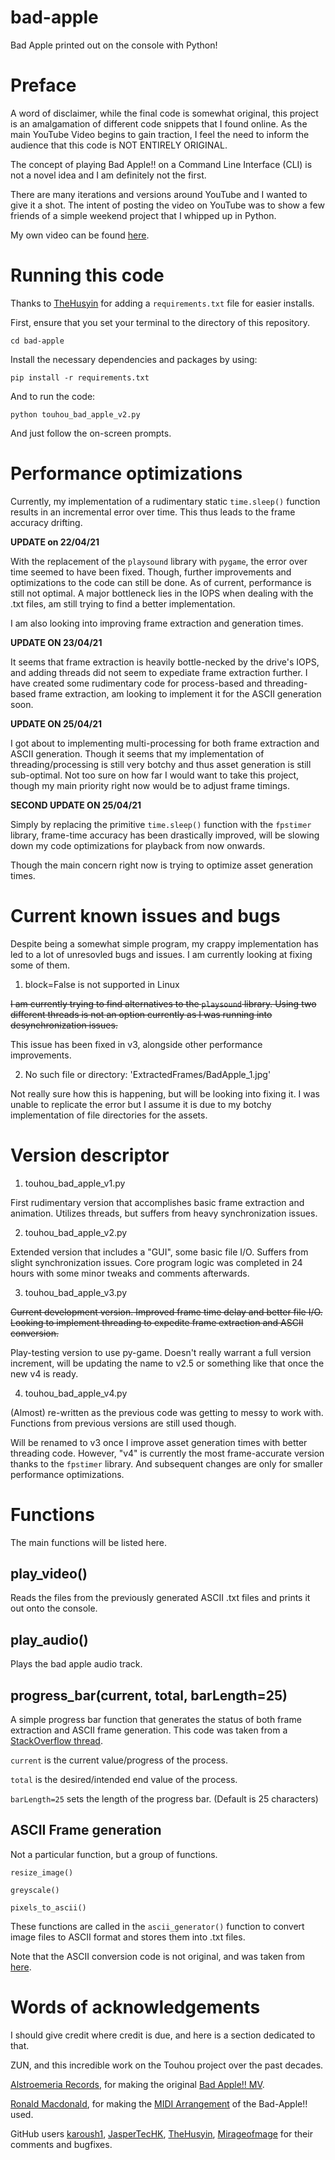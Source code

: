 # bad-apple
 Bad Apple printed out on the console with Python!

# Preface
A word of disclaimer, while the final code is somewhat original, this project is an amalgamation of different code snippets that I found online. As the main YouTube Video begins to gain traction, I feel the need to inform the audience that this code is NOT ENTIRELY ORIGINAL. 

The concept of playing Bad Apple!! on a Command Line Interface (CLI) is not a novel idea and I am definitely not the first. 

There are many iterations and versions around YouTube and I wanted to give it a shot. The intent of posting the video on YouTube was to show a few friends of a simple weekend project that I whipped up in Python. 

My own video can be found [here](https://www.youtube.com/watch?v=AZfrXrk3ZHc).

# Running this code
Thanks to [TheHusyin](https://github.com/TheHusyin) for adding a `requirements.txt` file for easier installs.

First, ensure that you set your terminal to the directory of this repository. 

`cd bad-apple`

Install the necessary dependencies and packages by using:

`pip install -r requirements.txt`

And to run the code:

`python touhou_bad_apple_v2.py`

And just follow the on-screen prompts. 

# Performance optimizations
Currently, my implementation of a rudimentary static `time.sleep()` function results in an incremental error over time. 
This thus leads to the frame accuracy drifting. 

**UPDATE on 22/04/21** 

With the replacement of the `playsound` library with `pygame`, the error over time seemed to have been fixed. Though, 
further improvements and optimizations to the code can still be done. As of current, performance is still not optimal.
A major bottleneck lies in the IOPS when dealing with the .txt files, am still trying to find a better implementation. 

I am also looking into improving frame extraction and generation times.

**UPDATE ON 23/04/21**

It seems that frame extraction is heavily bottle-necked by the drive's IOPS, and adding threads did not seem to expediate
frame extraction further. I have created some rudimentary code for process-based and threading-based frame extraction,
am looking to implement it for the ASCII generation soon. 

**UPDATE ON 25/04/21**

I got about to implementing multi-processing for both frame extraction and ASCII generation. Though it seems that my implementation of threading/processing is still very botchy and thus asset generation is still sub-optimal. Not too sure on how far I would want to take this project, though my main priority right now would be to adjust frame timings. 

**SECOND UPDATE ON 25/04/21**

Simply by replacing the primitive `time.sleep()` function with the `fpstimer` library, frame-time accuracy has been drastically improved, will be slowing down my code optimizations for playback from now onwards. 

Though the main concern right now is trying to optimize asset generation times. 

# Current known issues and bugs
Despite being a somewhat simple program, my crappy implementation has led to a lot of unresovled bugs and issues. I am currently
looking at fixing some of them. 

1) block=False is not supported in Linux

~~I am currently trying to find alternatives to the `playsound` library. Using two different threads is not an option currently as
I was running into desynchronization issues.~~

This issue has been fixed in v3, alongside other performance improvements. 

2) No such file or directory: 'ExtractedFrames/BadApple_1.jpg'

Not really sure how this is happening, but will be looking into fixing it. I was unable to replicate the error but I assume it is 
due to my botchy implementation of file directories for the assets. 

# Version descriptor
1) touhou_bad_apple_v1.py

First rudimentary version that accomplishes basic frame extraction and animation. Utilizes threads, but suffers from heavy
synchronization issues.

2) touhou_bad_apple_v2.py

Extended version that includes a "GUI", some basic file I/O. Suffers from slight synchronization issues. Core program 
logic was completed in 24 hours with some minor tweaks and comments afterwards. 

3) touhou_bad_apple_v3.py

~~Current development version. Improved frame time delay and better file I/O. Looking to implement threading to expedite frame extraction and ASCII conversion.~~

Play-testing version to use py-game. Doesn't really warrant a full version increment, will be updating the name to v2.5 or something like that once the new v4 is ready. 

4) touhou_bad_apple_v4.py

(Almost) re-written as the previous code was getting to messy to work with. Functions from previous versions are still used though. 

Will be renamed to v3 once I improve asset generation times with better threading code. However, "v4" is currently the most frame-accurate version thanks to the `fpstimer` library. And subsequent changes are only for smaller performance optimizations. 


# Functions
The main functions will be listed here. 

## play_video()
Reads the files from the previously generated ASCII .txt files and prints it out onto the console. 

## play_audio()
Plays the bad apple audio track. 

## progress_bar(current, total, barLength=25)
A simple progress bar function that generates the status of both frame extraction and ASCII frame generation. 
This code was taken from a [StackOverflow thread](https://stackoverflow.com/questions/6169217/replace-console-output-in-python).

`current` is the current value/progress of the process. 

`total` is the desired/intended end value of the process.

`barLength=25` sets the length of the progress bar. (Default is 25 characters)

## ASCII Frame generation
Not a particular function, but a group of functions.

```
resize_image()

greyscale()

pixels_to_ascii()
```
These functions are called in the `ascii_generator()` function to convert image files to ASCII format and stores them into .txt files. 

Note that the ASCII conversion code is not original, and was taken from 
[here](https://github.com/kiteco/python-youtube-code/blob/master/ascii/ascii_convert.py).

# Words of acknowledgements
I should give credit where credit is due, and here is a section dedicated to that. 

ZUN, and this incredible work on the Touhou project over the past decades.

[Alstroemeria Records](https://www.youtube.com/channel/UCQ2uGVzfIbcqvZvrS0BVucw), 
for making the original [Bad Apple!! MV](https://www.youtube.com/watch?v=i41KoE0iMYU). 

[Ronald Macdonald](https://www.youtube.com/channel/UC3UIoTx99V9MQIkTh8ocUnQ), for making the 
[MIDI Arrangement](https://www.youtube.com/watch?v=ANRzDT1pU8c) of the Bad-Apple!! used.

GitHub users [karoush1](https://github.com/karoush1), [JasperTecHK](https://github.com/JasperTecHK), 
[TheHusyin](https://github.com/TheHusyin),  [Mirageofmage](https://github.com/Mirageofmage) for their
comments and bugfixes. 
 

 

